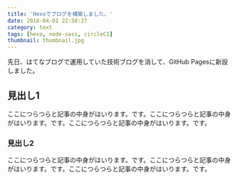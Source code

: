 ```yaml
---
title: 'Hexoでブログを構築しました。'
date: 2018-04-01 22:58:27
category: text
tags: [hexo, node-sass, circleCI]
thumbnail: thumbnail.jpg
---
```


先日、はてなブログで運用していた技術ブログを消して、GitHub Pagesに新設しました。

<!-- toc -->

## 見出し1

ここにつらつらと記事の中身がはいります。です。ここにつらつらと記事の中身がはいります。です。ここにつらつらと記事の中身がはいります。です。

### 見出し2

ここにつらつらと記事の中身がはいります。です。ここにつらつらと記事の中身がはいります。です。ここにつらつらと記事の中身がはいります。です。